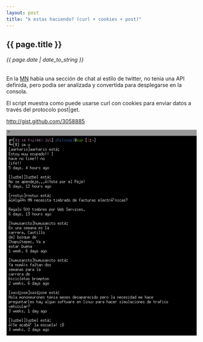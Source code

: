 ```yaml
---
layout: post
title: "k estas haciendo? (curl + cookies + post)"
---
```


## {{ page.title }}
###### {{ page.date | date_to_string }}

En la <a href="http://mononeurona.org">MN</a> habia una sección de chat al estilo de twitter, no tenia una API definida, pero podia ser analizada y convertida para desplegarse en la consola.

El script muestra como puede usarse curl con cookies para enviar datos a través del protocolo post|get.

<http://gist.github.com/3058885>

**[![](/assets/img/25.png)](/assets/img/25.png)**
